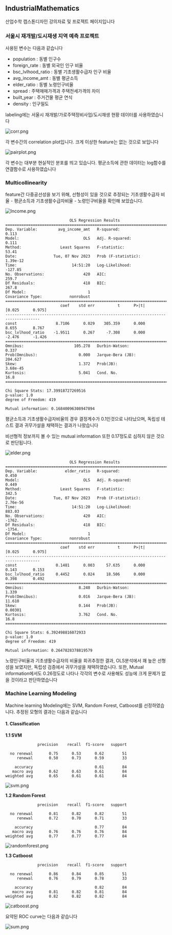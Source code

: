 ## IndustrialMathematics
산업수학 캡스톤디자인 강의자료 및 프로젝트 페이지입니다

### 서울시 재개발/도시재생 지역 예측 프로젝트

사용된 변수는 다음과 같습니다

- population : 동별 인구수
- foreign_rate : 동별 외국인 인구 비율
- bsc_lvlhood_ratio : 동별 기초생활수급자 인구 비율
- avg_income_amt : 동별 평균소득
- elder_ratio : 동별 노령인구비율
- spread : 주택매매가격과 주택전세가격의 차이
- built_year : 주거건물 평균 연식
- density : 인구밀도

labeling에는 서울시 재개발/가로주택정비사업/도시재생 현황 데이터를 사용하였습니다

![corr.png](Images%2Fcorr.png)

각 변수간의 correlation plot입니다. 크게 이상한 feature는 없는 것으로 보입니다

![pairplot.png](Images%2Fpairplot.png)

각 변수는 대부분 현실적인 분포를 띄고 있습니다. 평균소득에 관한 데이터는 log함수를 연결함수로 사용하였습니다

### Multicollinearity

feature간 다중공선성을 보기 위해, 선형성이 있을 것으로 추정되는 기초생활수급자 비율 - 평균소득과 기초생활수급자비율 - 노령인구비율을 확인해 보았습니다.

![Income.png](Images%2FIncome.png)

```angular2html
                            OLS Regression Results                            
==============================================================================
Dep. Variable:         avg_income_amt   R-squared:                       0.113
Model:                            OLS   Adj. R-squared:                  0.111
Method:                 Least Squares   F-statistic:                     53.41
Date:                Tue, 07 Nov 2023   Prob (F-statistic):           1.39e-12
Time:                        14:51:20   Log-Likelihood:                -127.85
No. Observations:                 420   AIC:                             259.7
Df Residuals:                     418   BIC:                             267.8
Df Model:                           1                                         
Covariance Type:            nonrobust                                         
=====================================================================================
                        coef    std err          t      P>|t|      [0.025      0.975]
-------------------------------------------------------------------------------------
const                 8.7106      0.029    305.359      0.000       8.655       8.767
bsc_lvlhood_ratio    -1.9511      0.267     -7.308      0.000      -2.476      -1.426
==============================================================================
Omnibus:                      105.278   Durbin-Watson:                   0.337
Prob(Omnibus):                  0.000   Jarque-Bera (JB):              204.627
Skew:                           1.372   Prob(JB):                     3.68e-45
Kurtosis:                       5.041   Cond. No.                         16.8
==============================================================================

Chi Square Stats: 17.39918727269516
p-value: 1.0
degree of Freedom: 419

Mutual information: 0.16840096308947894
```

평균소득과 기초생활수급자비율의 경우 결정계수가 0.1인것으로 나타났으며, 독립성 테스트 결과 귀무가설을 채택하는 결과가 나왔습니다

비선형적 정보까지 볼 수 있는 mutual information 또한 0.17정도로 심하지 않은 것으로 판단됩니다.

![elder.png](Images%2Felder.png)
```angular2html
                            OLS Regression Results                            
==============================================================================
Dep. Variable:            elder_ratio   R-squared:                       0.450
Model:                            OLS   Adj. R-squared:                  0.449
Method:                 Least Squares   F-statistic:                     342.5
Date:                Tue, 07 Nov 2023   Prob (F-statistic):           2.76e-56
Time:                        14:51:20   Log-Likelihood:                 883.03
No. Observations:                 420   AIC:                            -1762.
Df Residuals:                     418   BIC:                            -1754.
Df Model:                           1                                         
Covariance Type:            nonrobust                                         
=====================================================================================
                        coef    std err          t      P>|t|      [0.025      0.975]
-------------------------------------------------------------------------------------
const                 0.1481      0.003     57.635      0.000       0.143       0.153
bsc_lvlhood_ratio     0.4452      0.024     18.506      0.000       0.398       0.492
==============================================================================
Omnibus:                        8.248   Durbin-Watson:                   1.339
Prob(Omnibus):                  0.016   Jarque-Bera (JB):               11.610
Skew:                           0.144   Prob(JB):                      0.00301
Kurtosis:                       3.762   Cond. No.                         16.8
==============================================================================

Chi Square Stats: 6.392498816072933
p-value: 1.0
degree of Freedom: 419

Mutual information: 0.2647828378819579
```

노령인구비율과 기초생활수급자의 비율을 회귀추정한 결과, OLS분석에서 꽤 높은 선형성을 보였지만, 독립성 검증에서 귀무가설을 채택하였습니다.
또한, Mutual information에서도 0.26정도로 나타나 각각의 변수로 사용해도 성능에 크게 문제가 없을 것이라고 판단하였습니다

### Machine Learning Modeling 

Machine learning Modeling에는 SVM, Random Forest, Catboost를 선정하였습니다. 추정된 모형의 결과는 다음과 같습니다

#### 1. Classification

**1.1 SVM**

```angular2html
              precision    recall  f1-score   support

  no renewal       0.75      0.53      0.62        51
     renewal       0.50      0.73      0.59        33

    accuracy                           0.61        84
   macro avg       0.62      0.63      0.61        84
weighted avg       0.65      0.61      0.61        84
```
![svm.png](Images%2Fsvm.png)

**1.2 Random Forest**

```angular2html
              precision    recall  f1-score   support

  no renewal       0.81      0.82      0.82        51
     renewal       0.72      0.70      0.71        33

    accuracy                           0.77        84
   macro avg       0.76      0.76      0.76        84
weighted avg       0.77      0.77      0.77        84
```
![randomforest.png](Images%2Frandomforest.png)

**1.3 Catboost**

```angular2html
              precision    recall  f1-score   support

  no renewal       0.86      0.84      0.85        51
     renewal       0.76      0.79      0.78        33

    accuracy                           0.82        84
   macro avg       0.81      0.82      0.81        84
weighted avg       0.82      0.82      0.82        84
```
![catboost.png](Images%2Fcatboost.png)

요약된 ROC curve는 다음과 같습니다

![sum.png](Images%2Fsum.png)